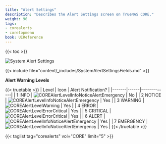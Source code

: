 ```yaml
---
title: "Alert Settings"
description: "Describes the Alert Settings screen on TrueNAS CORE."
weight: 90
tags:
- corealerts
- coretopmenu
book: UIReference
---
```


{{< toc >}}

![System Alert Settings](/images/CORE/System/SystemAlertSettings.png "Alert Settings")

{{< include file="content/_includes/SystemAlertSettingsFields.md" >}}

**Alert Warning Levels**

{{< truetable >}}
| Level | Icon | Alert Notification? |
|-------|------|-------------|
| 1 INFO | ![COREAlertLevelInfoNoticeAlertEmergency](/images/CORE/System/COREAlertLevelInfoNoticeAlertEmergency.png "Alert Levels") | No |
| 2 NOTICE | ![COREAlertLevelInfoNoticeAlertEmergency](/images/CORE/System/COREAlertLevelInfoNoticeAlertEmergency.png "Alert Levels") | Yes |
| 3 WARNING | ![COREAlertLevelWarning](/images/CORE/System/COREAlertLevelWarning.png "Alert Levels") | Yes |
| 4 ERROR | ![COREAlertLevelErrorCritical](/images/CORE/System/COREAlertLevelErrorCritical.png "Alert Levels") | Yes |
| 5 CRITICAL | ![COREAlertLevelErrorCritical](/images/CORE/System/COREAlertLevelErrorCritical.png "Alert Levels") | Yes |
| 6 ALERT | ![COREAlertLevelInfoNoticeAlertEmergency](/images/CORE/System/COREAlertLevelInfoNoticeAlertEmergency.png "Alert Levels") | Yes |
| 7 EMERGENCY | ![COREAlertLevelInfoNoticeAlertEmergency](/images/CORE/System/COREAlertLevelInfoNoticeAlertEmergency.png "Alert Levels") | Yes |
{{< /truetable >}}

{{< taglist tag="corealerts" vol="CORE" limit="5" >}}
